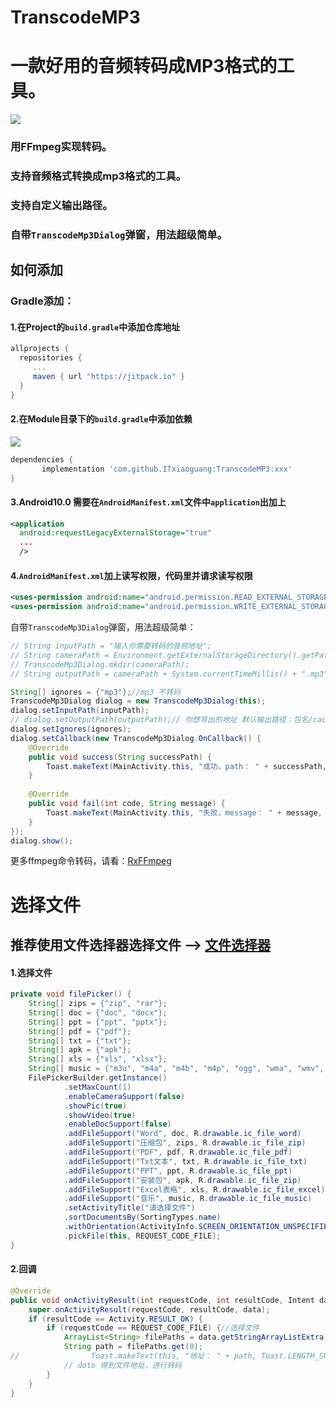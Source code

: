 # TranscodeMP3
# 一款好用的音频转码成MP3格式的工具。
[![](https://www.jitpack.io/v/ITxiaoguang/TranscodeMP3.svg)](https://www.jitpack.io/#ITxiaoguang/TranscodeMP3)

### 用FFmpeg实现转码。

### 支持音频格式转换成mp3格式的工具。
### 支持自定义输出路径。

### 自带`TranscodeMp3Dialog`弹窗，用法超级简单。


## 如何添加
### Gradle添加：
#### 1.在Project的`build.gradle`中添加仓库地址

``` gradle
allprojects {
  repositories {
     ...
     maven { url "https://jitpack.io" }
  }
}
```

#### 2.在Module目录下的`build.gradle`中添加依赖


[![](https://www.jitpack.io/v/ITxiaoguang/TranscodeMP3.svg)](https://www.jitpack.io/#ITxiaoguang/TranscodeMP3)

``` gradle
dependencies {
       implementation 'com.github.ITxiaoguang:TranscodeMP3:xxx'
}
```

#### 3.Android10.0 需要在`AndroidManifest.xml`文件中`application`出加上
```xml
<application
  android:requestLegacyExternalStorage="true"
  ...
  />
```

#### 4.`AndroidManifest.xml`加上读写权限，代码里并请求读写权限
```xml
<uses-permission android:name="android.permission.READ_EXTERNAL_STORAGE" />
<uses-permission android:name="android.permission.WRITE_EXTERNAL_STORAGE" />
```

自带`TranscodeMp3Dialog`弹窗，用法超级简单：

```java
// String inputPath = "输入你需要转码的音频地址";
// String cameraPath = Environment.getExternalStorageDirectory().getPath() + "/transcodeMp3/";
// TranscodeMp3Dialog.mkdir(cameraPath);
// String outputPath = cameraPath + System.currentTimeMillis() + ".mp3";

String[] ignores = {"mp3"};//mp3 不转码
TranscodeMp3Dialog dialog = new TranscodeMp3Dialog(this);
dialog.setInputPath(inputPath);
// dialog.setOutputPath(outputPath);// 你想导出的地址 默认输出路径：包名/cache/transcodeMp3/outputMp3.mp3
dialog.setIgnores(ignores);
dialog.setCallback(new TranscodeMp3Dialog.OnCallback() {
    @Override
    public void success(String successPath) {
        Toast.makeText(MainActivity.this, "成功，path： " + successPath, Toast.LENGTH_SHORT).show();
    }
    
    @Override
    public void fail(int code, String message) {
        Toast.makeText(MainActivity.this, "失败，message： " + message, Toast.LENGTH_SHORT).show();
    }
});
dialog.show();
```


更多ffmpeg命令转码，请看：[RxFFmpeg](https://github.com/microshow/RxFFmpeg)


# 选择文件

## 推荐使用文件选择器选择文件 --> [文件选择器](https://github.com/ITxiaoguang/FilePicker)

#### 1.选择文件
```java
private void filePicker() {
    String[] zips = {"zip", "rar"};
    String[] doc = {"doc", "docx"};
    String[] ppt = {"ppt", "pptx"};
    String[] pdf = {"pdf"};
    String[] txt = {"txt"};
    String[] apk = {"apk"};
    String[] xls = {"xls", "xlsx"};
    String[] music = {"m3u", "m4a", "m4b", "m4p", "ogg", "wma", "wmv", "ogg", "rmvb", "mp2", "mp3", "aac", "awb", "amr", "mka"};
    FilePickerBuilder.getInstance()
            .setMaxCount(1)
            .enableCameraSupport(false)
            .showPic(true)
            .showVideo(true)
            .enableDocSupport(false)
            .addFileSupport("Word", doc, R.drawable.ic_file_word)
            .addFileSupport("压缩包", zips, R.drawable.ic_file_zip)
            .addFileSupport("PDF", pdf, R.drawable.ic_file_pdf)
            .addFileSupport("Txt文本", txt, R.drawable.ic_file_txt)
            .addFileSupport("PPT", ppt, R.drawable.ic_file_ppt)
            .addFileSupport("安装包", apk, R.drawable.ic_file_zip)
            .addFileSupport("Excel表格", xls, R.drawable.ic_file_excel)
            .addFileSupport("音乐", music, R.drawable.ic_file_music)
            .setActivityTitle("请选择文件")
            .sortDocumentsBy(SortingTypes.name)
            .withOrientation(ActivityInfo.SCREEN_ORIENTATION_UNSPECIFIED)
            .pickFile(this, REQUEST_CODE_FILE);
}
```

#### 2.回调
```java
@Override
public void onActivityResult(int requestCode, int resultCode, Intent data) {
    super.onActivityResult(requestCode, resultCode, data);
    if (resultCode == Activity.RESULT_OK) {
        if (requestCode == REQUEST_CODE_FILE) {//选择文件
            ArrayList<String> filePaths = data.getStringArrayListExtra(FilePickerConst.KEY_SELECTED_DOCS);
            String path = filePaths.get(0);
//                Toast.makeText(this, "地址： " + path, Toast.LENGTH_SHORT).show();
            // doto 得到文件地址，进行转码
        }
    }
}
```


